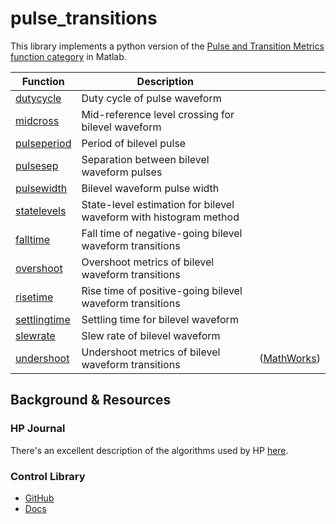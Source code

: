 # pulse_transitions
This library implements a python version of the [Pulse and Transition Metrics function category](https://www.mathworks.com/help/signal/pulse-and-transition-metrics.html?s_tid=CRUX_lftnav) in Matlab.


| Function                                                                    | Description                                                       |                  |
| --------------------------------------------------------------------------- | ----------------------------------------------------------------- | ---------------- |
| [dutycycle](https://www.mathworks.com/help/signal/ref/dutycycle.html)       | Duty cycle of pulse waveform                                      |                  |
| [midcross](https://www.mathworks.com/help/signal/ref/midcross.html)         | Mid-reference level crossing for bilevel waveform                 |                  |
| [pulseperiod](https://www.mathworks.com/help/signal/ref/pulseperiod.html)   | Period of bilevel pulse                                           |                  |
| [pulsesep](https://www.mathworks.com/help/signal/ref/pulsesep.html)         | Separation between bilevel waveform pulses                        |                  |
| [pulsewidth](https://www.mathworks.com/help/signal/ref/pulsewidth.html)     | Bilevel waveform pulse width                                      |                  |
| [statelevels](https://www.mathworks.com/help/signal/ref/statelevels.html)   | State-level estimation for bilevel waveform with histogram method |                  |
| [falltime](https://www.mathworks.com/help/signal/ref/falltime.html)         | Fall time of negative-going bilevel waveform transitions          |                  |
| [overshoot](https://www.mathworks.com/help/signal/ref/overshoot.html)       | Overshoot metrics of bilevel waveform transitions                 |                  |
| [risetime](https://www.mathworks.com/help/signal/ref/risetime.html)         | Rise time of positive-going bilevel waveform transitions          |                  |
| [settlingtime](https://www.mathworks.com/help/signal/ref/settlingtime.html) | Settling time for bilevel waveform                                |                  |
| [slewrate](https://www.mathworks.com/help/signal/ref/slewrate.html)         | Slew rate of bilevel waveform                                     |                  |
| [undershoot](https://www.mathworks.com/help/signal/ref/undershoot.html)     | Undershoot metrics of bilevel waveform transitions                | ([MathWorks][1]) |

[1]: https://www.mathworks.com/help/signal/ref/dutycycle.html?utm_source=chatgpt.com "dutycycle - Duty cycle of pulse waveform - MATLAB - MathWorks"



## Background & Resources
### HP Journal
There's an excellent description of the algorithms used by HP [here](https://hparchive.com/Journals/HPJ-1996-12.pdf).

### Control Library
+ [GitHub](https://github.com/python-control/python-control) 
+ [Docs](https://python-control.readthedocs.io)
